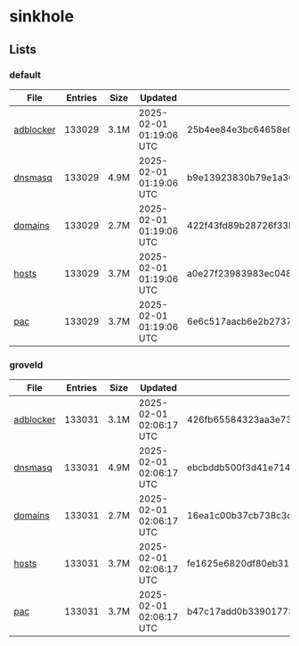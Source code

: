 # sinkhole

## Lists

### default

|File|Entries|Size|Updated|Hash|
|-|-|-|-|-|
|[adblocker](https://raw.githubusercontent.com/groveld/sinkhole/lists/default/adblocker.txt)|133029|3.1M|2025-02-01 01:19:06 UTC|25b4ee84e3bc64658e01abe240b0aa5154037604fefd17bb5da1cd13be74bf40|
|[dnsmasq](https://raw.githubusercontent.com/groveld/sinkhole/lists/default/dnsmasq.txt)|133029|4.9M|2025-02-01 01:19:06 UTC|b9e13923830b79e1a3651a304d2682e0c1b800094eaaeac32df796516a61b6b9|
|[domains](https://raw.githubusercontent.com/groveld/sinkhole/lists/default/domains.txt)|133029|2.7M|2025-02-01 01:19:06 UTC|422f43fd89b28726f33be8333b2ec3db6e2624900ea40caa1ca1dd16b687e836|
|[hosts](https://raw.githubusercontent.com/groveld/sinkhole/lists/default/hosts.txt)|133029|3.7M|2025-02-01 01:19:06 UTC|a0e27f23983983ec0480075bc0ac295d31632b7283fe7ed1ecc5a1cabe23f39a|
|[pac](https://raw.githubusercontent.com/groveld/sinkhole/lists/default/pac.txt)|133029|3.7M|2025-02-01 01:19:06 UTC|6e6c517aacb6e2b2737b49e059ccf28be91343358797836208dba7c2002f72a8|

### groveld

|File|Entries|Size|Updated|Hash|
|-|-|-|-|-|
|[adblocker](https://raw.githubusercontent.com/groveld/sinkhole/lists/groveld/adblocker.txt)|133031|3.1M|2025-02-01 02:06:17 UTC|426fb65584323aa3e73cfdf7579f08458b8836ea762bd55d9c9294453af89934|
|[dnsmasq](https://raw.githubusercontent.com/groveld/sinkhole/lists/groveld/dnsmasq.txt)|133031|4.9M|2025-02-01 02:06:17 UTC|ebcbddb500f3d41e714a6c490f7fb17933329ea167fae63079bc5805fb3428a8|
|[domains](https://raw.githubusercontent.com/groveld/sinkhole/lists/groveld/domains.txt)|133031|2.7M|2025-02-01 02:06:17 UTC|16ea1c00b37cb738c3ce70ea4f7dde797737249250ca7df3255a19109536f884|
|[hosts](https://raw.githubusercontent.com/groveld/sinkhole/lists/groveld/hosts.txt)|133031|3.7M|2025-02-01 02:06:17 UTC|fe1625e6820df80eb31762103f24c6feaaaea740f5322eddf6207134b90bb759|
|[pac](https://raw.githubusercontent.com/groveld/sinkhole/lists/groveld/pac.txt)|133031|3.7M|2025-02-01 02:06:17 UTC|b47c17add0b339017730f83743bb8f9b8e1d5eb1e1dba49202dd4b635496f4c5|
